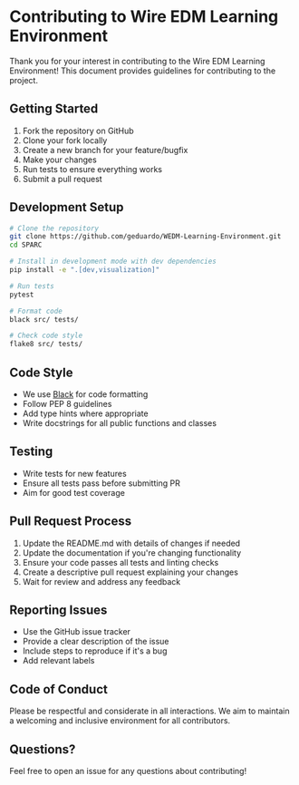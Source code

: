 # Contributing to Wire EDM Learning Environment

Thank you for your interest in contributing to the Wire EDM Learning Environment! This document provides guidelines for contributing to the project.

## Getting Started

1. Fork the repository on GitHub
2. Clone your fork locally
3. Create a new branch for your feature/bugfix
4. Make your changes
5. Run tests to ensure everything works
6. Submit a pull request

## Development Setup

```bash
# Clone the repository
git clone https://github.com/geduardo/WEDM-Learning-Environment.git
cd SPARC

# Install in development mode with dev dependencies
pip install -e ".[dev,visualization]"

# Run tests
pytest

# Format code
black src/ tests/

# Check code style
flake8 src/ tests/
```

## Code Style

- We use [Black](https://github.com/psf/black) for code formatting
- Follow PEP 8 guidelines
- Add type hints where appropriate
- Write docstrings for all public functions and classes

## Testing

- Write tests for new features
- Ensure all tests pass before submitting PR
- Aim for good test coverage

## Pull Request Process

1. Update the README.md with details of changes if needed
2. Update the documentation if you're changing functionality
3. Ensure your code passes all tests and linting checks
4. Create a descriptive pull request explaining your changes
5. Wait for review and address any feedback

## Reporting Issues

- Use the GitHub issue tracker
- Provide a clear description of the issue
- Include steps to reproduce if it's a bug
- Add relevant labels

## Code of Conduct

Please be respectful and considerate in all interactions. We aim to maintain a welcoming and inclusive environment for all contributors.

## Questions?

Feel free to open an issue for any questions about contributing! 